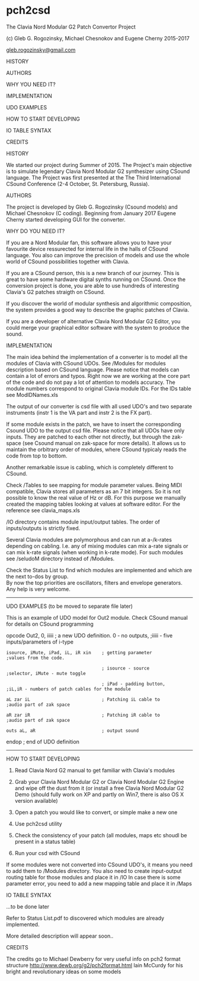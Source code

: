 # pch2csd
The Clavia Nord Modular G2 Patch Convertor Project

(c) Gleb G. Rogozinsky, Michael Chesnokov and Eugene Cherny 2015-2017

gleb.rogozinsky@gmail.com




HISTORY

AUTHORS

WHY YOU NEED IT?

IMPLEMENTATION

UDO EXAMPLES

HOW TO START DEVELOPING

IO TABLE SYNTAX

CREDITS




HISTORY

We started our project during Summer of 2015. The Project's main objective is to simulate legendary Clavia Nord Modular G2 synthesizer using CSound language. The Project was first presented at the The Third International CSound Conference (2-4 October, St. Petersburg, Russia).

AUTHORS

The project is developed by Gleb G. Rogozinsky (Csound models) and Michael Chesnokov (C coding). Beginning from January 2017 Eugene Cherny started developing GUI for the converter. 

WHY DO YOU NEED IT?

If you are a Nord Modular fan, this software allows you to have your favourite device ressurected for internal life in the halls of CSound language. You also can improve the precision of models and use the whole world of CSound possibilities together with Clavia.

If you are a CSound person, this is a new branch of our journey. This is great to have some hardware digital synths running on CSound. Once the conversion project is done, you are able to use hundreds of interesting Clavia's G2 patches straigth on CSound.

If you discover the world of modular synthesis and algorithmic composition, the system provides a good way to describe the graphic patches of Clavia.

If you are a developer of alternative Clavia Nord Modular G2 Editor, you could merge your graphical editor software with the system to produce the sound.

IMPLEMENTATION

The main idea behind the implementation of a converter is to model all the modules of Clavia with CSound UDOs. See /Modules for modules description based on CSound language. Please notice that models can contain a lot of errors and typos. Right now we are working at the core part of the code and do not pay a lot of attention to models accuracy. The module numbers correspond to original Clavia module IDs. For the IDs table see ModIDNames.xls

The output of our converter is csd file with all used UDO's and two separate instruments (instr 1 is the VA part and instr 2 is the FX part).

If some module exists in the patch, we have to insert the corresponding Csound UDO to the output csd file.
Please notice that all UDOs have only inputs. They are patched to each other not directly, but through the zak-space (see Csound manual on zak-space for more details). It allows us to maintain the orbitrary order of modules, where CSound typicaly reads the code from top to bottom.

Another remarkable issue is cabling, which is completely different to CSound. 

Check /Tables to see mapping for module parameter values. Being MIDI compatible, Clavia stores all parameters as an 7 bit integers. So it is not possible to know the real value of Hz or dB. For this purpose we manually created the mapping tables looking at values at software editor. For the reference see clavia_maps.xls

/IO directory contains module input/output tables. The order of inputs/outputs is strictly fixed. 

Several Clavia modules are polymorphous and can run at a-/k-rates depending on cabling. I.e. any of mixing modules can mix a-rate signals or can mix k-rate signals (when working in k-rate mode). For such modules see /seludoM directory instead of /Modules.

Check the Status List to find which modules are implemented and which are the next to-dos by group.  
By now the top priorities are oscillators, filters and envelope generators. Any help is very welcome.

*************************************************************
UDO EXAMPLES (to be moved to separate file later)

This is an example of UDO model for Out2 module. Check CSound manual for details on CSound programming


opcode Out2, 0, iiiii	; a new UDO definition. 0 - no outputs, 					;iiiii - five inputs/parameters of i-type

	isource, iMute, iPad, iL, iR xin    ; getting parameter      							;values from the code.
	
	                                    ; isource - source 							;selector, iMute - mute toggle
	                                    
	                                    ; iPad - padding button, 			;iL,iR - numbers of patch cables for the module
	                                    
	aL zar iL                           ; Patching iL cable to 							;audio part of zak space
	
	aR zar iR                           ; Patching iR cable to 							;audio part of zak space
	
	outs aL, aR                         ; output sound
	
endop                                 ; end of UDO definition 


***************************************************************

HOW TO START DEVELOPING

1. Read Clavia Nord G2 manual to get familiar with Clavia's modules

2. Grab your Clavia Nord Modular G2 or Clavia Nord Modular G2 Engine and wipe off the dust from it
(or install a free Clavia Nord Modular G2 Demo (should fully work on XP and partly on Win7, there is also OS X version available)

3. Open a patch you would like to convert, or simple make a new one

4. Use pch2csd utility

5. Check the consistency of your patch (all modules, maps etc shoudl be present in a status table)

6. Run your csd with CSound


If some modules were not converted into CSound UDO's, it means you need to add them to /Modules directory.
You also need to create input-output routing table for those modules and place it in /IO
In case there is some parameter error, you need to add a new mapping table and place it in /Maps

IO TABLE SYNTAX

...to be done later


Refer to Status List.pdf to discovered which modules are already implemented.


More detailed description will appear soon..

CREDITS

The credits go to
Michael Dewberry for very useful info on pch2 format structure http://www.dewb.org/g2/pch2format.html
Iain McCurdy for his bright and revolutionary ideas on some models 
